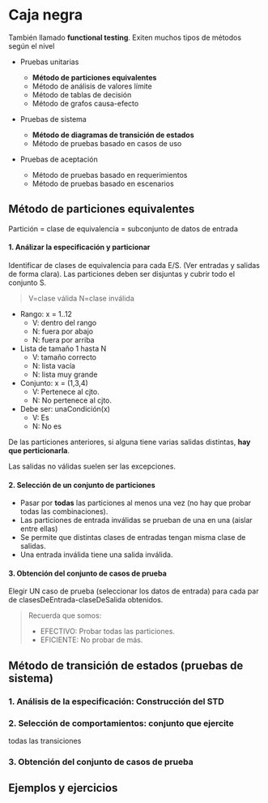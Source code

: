 # Caja negra

También llamado **functional testing**. Exiten muchos tipos de métodos según el nivel
* Pruebas unitarias
  * **Método de particiones equivalentes**
  * Método de análisis de valores límite
  * Método de tablas de decisión
  * Método de grafos causa-efecto

* Pruebas de sistema
  * **Método de diagramas de transición de estados**
  * Método de pruebas basado en casos de uso

* Pruebas de aceptación
  * Método de pruebas basado en requerimientos
  * Método de pruebas basado en escenarios

## Método de particiones equivalentes
Partición = clase de equivalencia = subconjunto de datos de entrada

#### 1. Análizar la especificación y particionar
Identificar de clases de equivalencia para cada E/S. (Ver entradas y salidas de forma clara).
Las particiones deben ser disjuntas y cubrir todo el conjunto S.

> V=clase válida N=clase inválida

* Rango: x = 1..12
  * V: dentro del rango
  * N: fuera por abajo
  * N: fuera por arriba
* Lista de tamaño 1 hasta N
  * V: tamaño correcto
  * N: lista vacía
  * N: lista muy grande
* Conjunto: x = (1,3,4)
  * V: Pertenece al cjto.
  * N: No pertenece al cjto.
* Debe ser: unaCondición(x)
  * V: Es
  * N: No es

De las particiones anteriores, si alguna tiene varias salidas distintas, **hay que perticionarla**.

Las salidas no válidas suelen ser las excepciones.

#### 2. Selección de un conjunto de particiones
* Pasar por **todas** las particiones al menos una vez (no hay que probar todas las combinaciones).
* Las particiones de entrada inválidas se prueban de una en una (aislar entre ellas)
* Se permite que distintas clases de entradas tengan misma clase de salidas.
* Una entrada inválida tiene una salida inválida.

#### 3. Obtención del conjunto de casos de prueba
Elegir UN caso de prueba (seleccionar los datos de entrada) para cada par de clasesDeEntrada-claseDeSalida obtenidos.

> Recuerda que somos:
> * EFECTIVO: Probar todas las particiones.
> * EFICIENTE: No probar de más.

## Método de transición de estados (pruebas de sistema)

### 1. Análisis de la especificación: Construcción del STD 

### 2. Selección de comportamientos: conjunto que ejercite
todas las transiciones

### 3. Obtención del conjunto de casos de prueba


## Ejemplos y ejercicios
